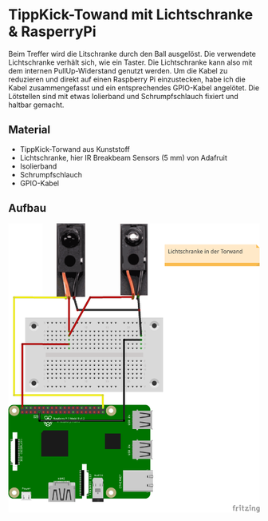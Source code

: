 # TippKick-Towand mit Lichtschranke & RasperryPi

Beim Treffer wird die Litschranke durch den Ball ausgelöst. Die verwendete Lichtschranke verhält sich, wie ein Taster.
Die Lichtschranke kann also mit dem internen PullUp-Widerstand genutzt werden. Um die Kabel zu reduzieren und direkt auf einen Raspberry Pi einzustecken, habe ich die Kabel zusammengefasst und ein entsprechendes GPIO-Kabel angelötet.
Die Lötstellen sind mit etwas Iolierband und Schrumpfschlauch fixiert und haltbar gemacht.

## Material
+ TippKick-Torwand aus Kunststoff
+ Lichtschranke, hier IR Breakbeam Sensors (5 mm) von Adafruit
+ Isolierband
+ Schrumpfschlauch
+ GPIO-Kabel

## Aufbau

![Schaltplan](images/torwand_Steckplatine.png)
